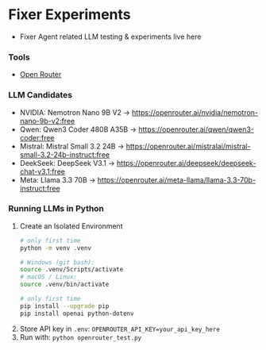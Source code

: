 # Fixer Experiments
- Fixer Agent related LLM testing & experiments live here

### Tools
- [Open Router](https://openrouter.ai/)

### LLM Candidates
- NVIDIA: Nemotron Nano 9B V2    -> https://openrouter.ai/nvidia/nemotron-nano-9b-v2:free
- Qwen: Qwen3 Coder 480B A35B    -> https://openrouter.ai/qwen/qwen3-coder:free
- Mistral: Mistral Small 3.2 24B -> https://openrouter.ai/mistralai/mistral-small-3.2-24b-instruct:free
- DeekSeek: DeepSeek V3.1        -> https://openrouter.ai/deepseek/deepseek-chat-v3.1:free
- Meta: Llama 3.3 70B            -> https://openrouter.ai/meta-llama/llama-3.3-70b-instruct:free

### Running LLMs in Python
1. Create an Isolated Environment 
    ```bash
    # only first time
    python -m venv .venv

    # Windows (git bash):
    source .venv/Scripts/activate
    # macOS / Linux:
    source .venv/bin/activate

    # only first time
    pip install --upgrade pip
    pip install openai python-dotenv
    ```
2. Store API key in `.env`: `OPENROUTER_API_KEY=your_api_key_here`
3. Run with: `python openrouter_test.py`